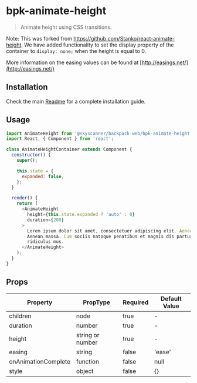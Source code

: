 # bpk-animate-height

> Animate height using CSS transitions.

Note: This was forked from https://github.com/Stanko/react-animate-height. We have added functionality to
set the display property of the container to `display: none;` when the height is equal to 0.

More information on the easing values can be found at [http://easings.net/](http://easings.net/)

## Installation

Check the main [Readme](https://github.com/skyscanner/backpack#usage) for a complete installation guide.

## Usage

```js
import AnimateHeight from '@skyscanner/backpack-web/bpk-animate-height';
import React, { Component } from 'react';

class AnimateHeightContainer extends Component {
  constructor() {
    super();

    this.state = {
      expanded: false,
    };
  }

  render() {
    return (
      <AnimateHeight
        height={this.state.expanded ? 'auto' : 0}
        duration={200}
      >
        Lorem ipsum dolor sit amet, consectetuer adipiscing elit. Aenean commodo ligula eget dolor.
        Aenean massa. Cum sociis natoque penatibus et magnis dis parturient montes, nascetur
        ridiculus mus.
      </AnimateHeight>
    );
  }
}
```

## Props

| Property            | PropType         | Required | Default Value |
| ------------------- | ---------------- | -------- | ------------- |
| children            | node             | true     | -             |
| duration            | number           | true     | -             |
| height              | string or number | true     | -             |
| easing              | string           | false    | 'ease'        |
| onAnimationComplete | function         | false    | null          |
| style               | object           | false    | {}            |
